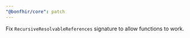 ```yaml
---
"@bonfhir/core": patch
---
```


Fix `RecursiveResolvableReferences` signature to allow functions to work.
